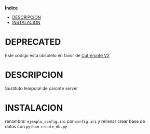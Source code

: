 **Índice**   

- [DESCRIPCION](#descripcion)
- [INSTALACION](#instalacion)

# DEPRECATED

Este codigo esta obsoleto en favor de 
[Cutreronte V2](https://github.com/kreitek/cutreronte_v2)



# DESCRIPCION

Sustituto temporal de caronte server


# INSTALACION

renombrar ```ejemplo_config.ini``` por ```config.ini``` y rellenar
crear base de datos con ```python create_db.py```
